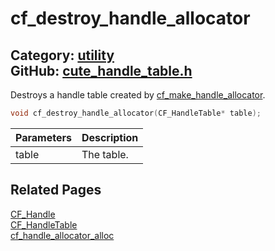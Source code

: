 # cf_destroy_handle_allocator

Category: [utility](https://github.com/RandyGaul/cute_framework/blob/master/docs/api_reference?id=utility)  
GitHub: [cute_handle_table.h](https://github.com/RandyGaul/cute_framework/blob/master/include/cute_handle_table.h)  
---

Destroys a handle table created by [cf_make_handle_allocator](https://github.com/RandyGaul/cute_framework/blob/master/docs/utility/cf_make_handle_allocator.md).

```cpp
void cf_destroy_handle_allocator(CF_HandleTable* table);
```

Parameters | Description
--- | ---
table | The table.

## Related Pages

[CF_Handle](https://github.com/RandyGaul/cute_framework/blob/master/docs/utility/cf_handle.md)  
[CF_HandleTable](https://github.com/RandyGaul/cute_framework/blob/master/docs/utility/cf_handletable.md)  
[cf_handle_allocator_alloc](https://github.com/RandyGaul/cute_framework/blob/master/docs/utility/cf_handle_allocator_alloc.md)  
